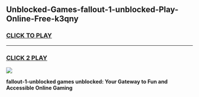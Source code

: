 
## Unblocked-Games-fallout-1-unblocked-Play-Online-Free-k3qny
<h3>
<a href="https://premium76.site?title=fallout-1-unblocked&ref=26A">CLICK TO PLAY</a></h3>
<hr>

<h3>
<a href="https://premium76.site?title=fallout-1-unblocked&ref=26A">CLICK 2 PLAY</a>
  
</h3>

<a href="https://premium76.site?title=fallout-1-unblocked&ref=26A"><img src="https://clearcache.store/games.png"></a>


**fallout-1-unblocked games unblocked: Your Gateway to Fun and Accessible Online Gaming**

